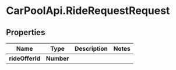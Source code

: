 # CarPoolApi.RideRequestRequest

## Properties

Name | Type | Description | Notes
------------ | ------------- | ------------- | -------------
**rideOfferId** | **Number** |  | 


